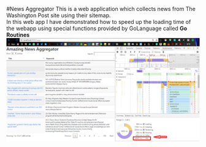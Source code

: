 #News Aggregator
This is a web application which collects news from The Washington Post site using their sitemap.<br>
In this web app I have demonstrated how to speed up the loading time of the webapp using special functions provided by GoLanguage called <b>Go Routines</b><br>
![](after_concurrency.jpg)